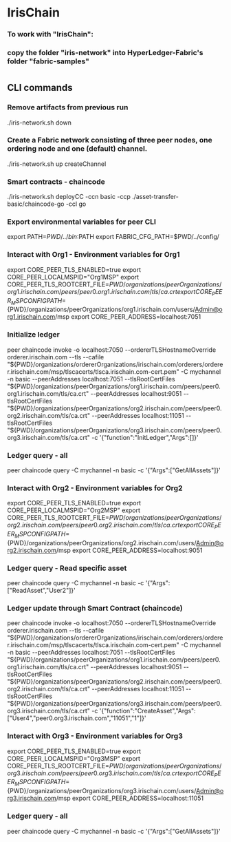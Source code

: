 # IrisChain
### To work with "IrisChain": 
### copy the folder "iris-network" into HyperLedger-Fabric's folder "fabric-samples"
#
## CLI commands
### Remove artifacts from previous run
./iris-network.sh down

### Create a Fabric network consisting of three peer nodes, one ordering node and one (default) channel.
./iris-network.sh up createChannel

### Smart contracts - chaincode
./iris-network.sh deployCC -ccn basic -ccp ./asset-transfer-basic/chaincode-go -ccl go

### Export environmental variables for peer CLI
export PATH=${PWD}/../bin:$PATH
export FABRIC_CFG_PATH=$PWD/../config/

### Interact with Org1 - Environment variables for Org1
export CORE_PEER_TLS_ENABLED=true
export CORE_PEER_LOCALMSPID="Org1MSP"
export CORE_PEER_TLS_ROOTCERT_FILE=${PWD}/organizations/peerOrganizations/org1.irischain.com/peers/peer0.org1.irischain.com/tls/ca.crt
export CORE_PEER_MSPCONFIGPATH=${PWD}/organizations/peerOrganizations/org1.irischain.com/users/Admin@org1.irischain.com/msp
export CORE_PEER_ADDRESS=localhost:7051

### Initialize ledger
peer chaincode invoke -o localhost:7050 --ordererTLSHostnameOverride orderer.irischain.com --tls --cafile "${PWD}/organizations/ordererOrganizations/irischain.com/orderers/orderer.irischain.com/msp/tlscacerts/tlsca.irischain.com-cert.pem" -C mychannel -n basic --peerAddresses localhost:7051 --tlsRootCertFiles "${PWD}/organizations/peerOrganizations/org1.irischain.com/peers/peer0.org1.irischain.com/tls/ca.crt" --peerAddresses localhost:9051 --tlsRootCertFiles "${PWD}/organizations/peerOrganizations/org2.irischain.com/peers/peer0.org2.irischain.com/tls/ca.crt" --peerAddresses localhost:11051 --tlsRootCertFiles "${PWD}/organizations/peerOrganizations/org3.irischain.com/peers/peer0.org3.irischain.com/tls/ca.crt" -c '{"function":"InitLedger","Args":[]}'

### Ledger query - all
peer chaincode query -C mychannel -n basic -c '{"Args":["GetAllAssets"]}'

### Interact with Org2 - Environment variables for Org2
export CORE_PEER_TLS_ENABLED=true
export CORE_PEER_LOCALMSPID="Org2MSP"
export CORE_PEER_TLS_ROOTCERT_FILE=${PWD}/organizations/peerOrganizations/org2.irischain.com/peers/peer0.org2.irischain.com/tls/ca.crt
export CORE_PEER_MSPCONFIGPATH=${PWD}/organizations/peerOrganizations/org2.irischain.com/users/Admin@org2.irischain.com/msp
export CORE_PEER_ADDRESS=localhost:9051

### Ledger query - Read specific asset
peer chaincode query -C mychannel -n basic -c '{"Args":["ReadAsset","User2"]}'

### Ledger update through Smart Contract (chaincode)
peer chaincode invoke -o localhost:7050 --ordererTLSHostnameOverride orderer.irischain.com --tls --cafile "${PWD}/organizations/ordererOrganizations/irischain.com/orderers/orderer.irischain.com/msp/tlscacerts/tlsca.irischain.com-cert.pem" -C mychannel -n basic --peerAddresses localhost:7051 --tlsRootCertFiles "${PWD}/organizations/peerOrganizations/org1.irischain.com/peers/peer0.org1.irischain.com/tls/ca.crt" --peerAddresses localhost:9051 --tlsRootCertFiles "${PWD}/organizations/peerOrganizations/org2.irischain.com/peers/peer0.org2.irischain.com/tls/ca.crt" --peerAddresses localhost:11051 --tlsRootCertFiles "${PWD}/organizations/peerOrganizations/org3.irischain.com/peers/peer0.org3.irischain.com/tls/ca.crt" -c '{"function":"CreateAsset","Args":["User4","peer0.org3.irischain.com","11051","1"]}'

### Interact with Org3 - Environment variables for Org3
export CORE_PEER_TLS_ENABLED=true
export CORE_PEER_LOCALMSPID="Org3MSP"
export CORE_PEER_TLS_ROOTCERT_FILE=${PWD}/organizations/peerOrganizations/org3.irischain.com/peers/peer0.org3.irischain.com/tls/ca.crt
export CORE_PEER_MSPCONFIGPATH=${PWD}/organizations/peerOrganizations/org3.irischain.com/users/Admin@org3.irischain.com/msp
export CORE_PEER_ADDRESS=localhost:11051

### Ledger query - all
peer chaincode query -C mychannel -n basic -c '{"Args":["GetAllAssets"]}'
